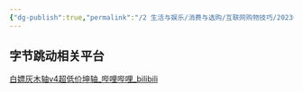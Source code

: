 ```yaml
---
{"dg-publish":true,"permalink":"/2 生活与娱乐/消费与选购/互联网购物技巧/20230816字节跳动相关平台白嫖灰木轴/","title":"20230816字节跳动相关平台白嫖灰木轴"}
---
```



## 字节跳动相关平台
[白嫖灰木轴v4超低价坤轴\_哔哩哔哩\_bilibili](https://www.bilibili.com/video/BV1c44y1A7Fu/?buvid=XY630CE669F34078F341989B1EE06E60B0127&is_story_h5=false&mid=g8UDjEqHIS5oCexxb9oAEQ%3D%3D&p=1&plat_id=116&share_from=ugc&share_medium=android&share_plat=android&share_session_id=abdd3710-95de-4c30-bd09-aaaf587d84bc&share_source=COPY&share_tag=s_i&timestamp=1692151972&unique_k=gTcVRfn&up_id=443333376)